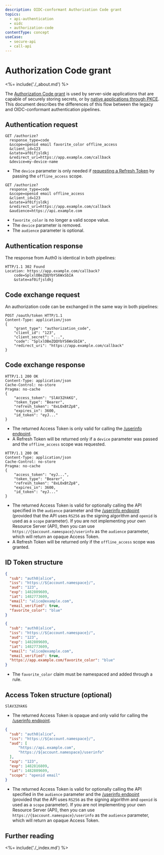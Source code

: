```yaml
---
description: OIDC-conformant Authorization Code grant
topics:
  - api-authentication
  - oidc
  - authorization-code
contentType: concept
useCase:
  - secure-api
  - call-api
---
```


# Authorization Code grant

<%= include('./_about.md') %>

The [Authorization Code grant](/api-auth/grant/authorization-code) is used by server-side applications that are capable of securely storing secrets, or by [native applications through PKCE](/api-auth/grant/authorization-code-pkce).
This document describes the differences of this flow between the legacy and OIDC-conformant authentication pipelines.

## Authentication request

<code-block>
  <code-block-tab data-title="Legacy">

  ```text
  GET /authorize?
    response_type=code
    &scope=openid email favorite_color offline_access
    &client_id=123
    &state=af0ifjsldkj
    &redirect_uri=https://app.example.com/callback
    &device=my-device-name
  ```

  - The `device` parameter is only needed if [requesting a Refresh Token](/tokens/refresh-token) by passing the `offline_access` scope.

  </code-block-tab>
  <code-block-tab data-title="OIDC-conformant">

  ```text
  GET /authorize?
    response_type=code
    &scope=openid email offline_access
    &client_id=123
    &state=af0ifjsldkj
    &redirect_uri=https://app.example.com/callback
    &audience=https://api.example.com
  ```

  - `favorite_color` is no longer a valid scope value.
  - The `device` parameter is removed.
  - The `audience` parameter is optional.

  </code-block-tab>
</code-block>

## Authentication response

The response from Auth0 is identical in both pipelines:

```text
HTTP/1.1 302 Found
Location: https://app.example.com/callback?
    code=SplxlOBeZQQYbYS6WxSbIA
    &state=af0ifjsldkj
```


## Code exchange request

An authorization code can be exchanged in the same way in both pipelines:

```text
POST /oauth/token HTTP/1.1
Content-Type: application/json
{
    "grant_type": "authorization_code",
    "client_id": "123",
    "client_secret": "...",
    "code": "SplxlOBeZQQYbYS6WxSbIA",
    "redirect_uri": "https://app.example.com/callback"
}
```

## Code exchange response

<code-block>
  <code-block-tab data-title="Legacy">

  ```text
  HTTP/1.1 200 OK
  Content-Type: application/json
  Cache-Control: no-store
  Pragma: no-cache
  {
      "access_token": "SlAV32hkKG",
      "token_type": "Bearer",
      "refresh_token": "8xLOxBtZp8",
      "expires_in": 3600,
      "id_token": "eyJ..."
  }
  ```

  - The returned Access Token is only valid for calling the [/userinfo endpoint](/api/authentication#get-user-info).
  - A Refresh Token will be returned only if a `device` parameter was passed and the `offline_access` scope was requested.

  </code-block-tab>
  <code-block-tab data-title="OIDC-conformant">

  ```text
  HTTP/1.1 200 OK
  Content-Type: application/json
  Cache-Control: no-store
  Pragma: no-cache
  {
      "access_token": "eyJ...",
      "token_type": "Bearer",
      "refresh_token": "8xLOxBtZp8",
      "expires_in": 3600,
      "id_token": "eyJ..."
  }
  ```

  - The returned Access Token is valid for optionally calling the API specified in the `audience` parameter and the [/userinfo endpoint](/api/authentication#get-user-info) (provided that the API uses `RS256` as the signing algorithm and `openid` is used as a `scope` parameter). If you are not implementing your own Resource Server (API), then you can use `https://{$account.namespace}/userinfo` as the `audience` parameter, which will return an opaque Access Token.
  - A Refresh Token will be returned only if the `offline_access` scope was granted.
  
  </code-block-tab>
</code-block>

## ID Token structure

<code-block>
  <code-block-tab data-title="Legacy">

  ```json
  {
    "sub": "auth0|alice",
    "iss": "https://${account.namespace}/",
    "aud": "123",
    "exp": 1482809609,
    "iat": 1482773609,
    "email": "alice@example.com",
    "email_verified": true,
    "favorite_color": "blue"
  }
  ```

  </code-block-tab>
  <code-block-tab data-title="OIDC-conformant">

  ```json
  {
    "sub": "auth0|alice",
    "iss": "https://${account.namespace}/",
    "aud": "123",
    "exp": 1482809609,
    "iat": 1482773609,
    "email": "alice@example.com",
    "email_verified": true,
    "https://app.example.com/favorite_color": "blue"
  }
  ```

  - The `favorite_color` claim must be namespaced and added through a rule.
  
  </code-block-tab>
</code-block>

## Access Token structure (optional)


<code-block>
  <code-block-tab data-title="Legacy">

  ```text
  SlAV32hkKG
  ```

  - The returned Access Token is opaque and only valid for calling the [/userinfo endpoint](/api/authentication#get-user-info).

  </code-block-tab>
  <code-block-tab data-title="OIDC-conformant">

  ```json
  {
    "sub": "auth0|alice",
    "iss": "https://${account.namespace}/",
    "aud": [
        "https://api.example.com",
        "https://${account.namespace}/userinfo"
    ],
    "azp": "123",
    "exp": 1482816809,
    "iat": 1482809609,
    "scope": "openid email"
  }
  ```

  - The returned Access Token is valid for optionally calling the API specified in the `audience` parameter and the [/userinfo endpoint](/api/authentication#get-user-info) (provided that the API uses `RS256` as the signing algorithm and `openid` is used as a `scope` parameter). If you are not implementing your own Resource Server (API), then you can use `https://{$account.namespace}/userinfo` as the `audience` parameter, which will return an opaque Access Token.
  
  </code-block-tab>
</code-block>

## Further reading

<%= include('./_index.md') %>
